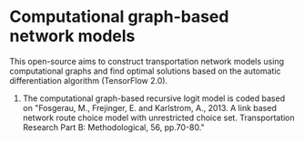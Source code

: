 # Computational graph-based network models
This open-source aims to construct transportation network models using computational graphs and find optimal solutions based on the automatic differentiation algorithm (TensorFlow 2.0).

1) The computational graph-based recursive logit model is coded based on "Fosgerau, M., Frejinger, E. and Karlstrom, A., 2013. A link based network route choice model with unrestricted choice set. Transportation Research Part B: Methodological, 56, pp.70-80."
